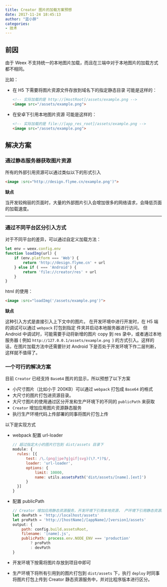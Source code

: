 ```yaml
---
title: Creator 图片的加载方案预想
date: 2017-11-24 18:45:13
author: "蓝小胖"
categories:
- 技术
---
```


## 前因

由于 Weex 不支持统一的本地图片加载，而且在三端中对于本地图片的加载方式都不相同。

<!-- more -->

比如：

- 在 H5 下需要将图片资源文件存放到域名下的指定静态目录
  可能是这样的：
  ```html
  <!-- 实际加载的是 http://[HostRoot]/assets/example.png -->
  <image src="/assets/example.png">
  ```

- 在安卓下引用本地图片资源
  可能是这样的：
  ```html
  <!-- 实际加载的是 file://[app_res_root]/assets/example.png -->
  <image src="/assets/example.png">
  ```
  
## 解决方案

### 通过静态服务器获取图片资源

所有的外部引用资源可以通过类似以下的形式引入

```html
<image :src="http://design.flyme.cn/example.png')">
```

**缺点**

当开发较绚丽的页面时，大量的外部图片引入会增加很多的网络请求，会降低页面的加载速度。

****

### 通过不同平台区分引入方式

对于不同平台的差异，可以通过自定义加载方法：

```javascript
let env = weex.config.env
function loadImg(url) {
    if (env.platform === 'Web') {
        return 'http://design.flyme.cn' + url
    } else if ( === 'Android') {
        return 'file://creator/res' + url
    }
}
```

html 的使用：

```html
<image :src="loadImg('/assets/example.png')">
```

**缺点**

这种引入方式是直接引入上下文中的图片。
在开发环境中进行开发时，在 H5 端的调试可以通过 `webpack` 打包到指定 件夹并启动本地服务器进行访问。
但 Android 中调试时，可能需要手动将新增的图片 copy 到 res  录中，或者通过本地服务器 ( 例如 `http://127.0.0.1/assets/example.png `) 的方式引入。这样的话，在图片加载方法中还需要针对 Android 下是否处于开发环境下作二层判断，这样就不值得了。

### 一个可行的解决方案

目前 `Creator` 已经支持 `Base64` 图片的显示，所以预想了以下方案

- 小尺寸图片（比如小于 200KB）可以通过 `webpack` 打包成 `Base64` 的格式
- 大尺寸的图片打包进资源目录。
- 大尺寸图片的使用通过区分开发和生产环境下的不同的 `publicPath` 来获取
- `Creator` 增加应用图片资源静态服务
- 执行生产环境代码上传部署的同事将图片打包上传

以下是实现方式
- webpack 配置 url-loader
  ```javascript
  // 超过指定大小的图片打包到 dist/assets 目录下 
  module: {
    rules: [{
        test: /\.(png|jpe?g|gif|svg)(\?.*)?$/,
        loader: 'url-loader',
        options: {
            limit: 10000,
            name: utils.assetsPath('dist/assets/[name].[ext]')
        }
    }]
  }
  ```
  
- 配置 publicPath
  ```javascript
  // Creator 增加应用静态资源服务，开发环境下引用本地资源， 产环境下引用静态资源服务
  let devPath = 'http://localhost/assets'
  let proPath = 'http://[hostName]/[appName]/[version]/assets'
  output: {
      path: config.build.assetsRoot,
      filename: '[name].js',
      publicPath: process.env.NODE_ENV === 'production'
          ? proPath
          : devPath
  }
  ```
  
- 开发环境下按需将图片存放到项目中即可
- 生产环境下将所有引用到的图片打包到 `dist/assets` 下，执行 `deploy` 时同事将图片打包上传到 Creator 静态资源服务中，并对比程序版本进行区分。
  